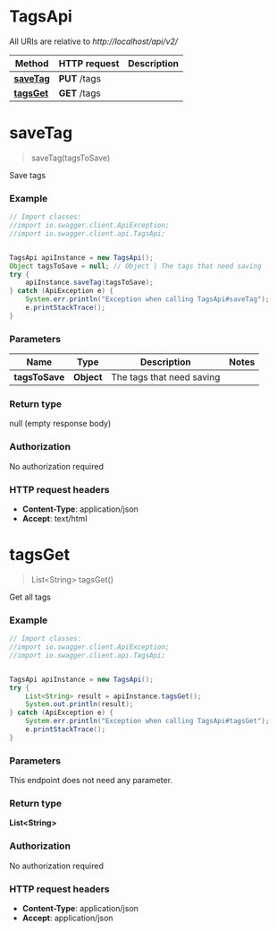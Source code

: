 # TagsApi

All URIs are relative to *http://localhost/api/v2/*

Method | HTTP request | Description
------------- | ------------- | -------------
[**saveTag**](TagsApi.md#saveTag) | **PUT** /tags | 
[**tagsGet**](TagsApi.md#tagsGet) | **GET** /tags | 


<a name="saveTag"></a>
# **saveTag**
> saveTag(tagsToSave)



Save tags

### Example
```java
// Import classes:
//import io.swagger.client.ApiException;
//import io.swagger.client.api.TagsApi;


TagsApi apiInstance = new TagsApi();
Object tagsToSave = null; // Object | The tags that need saving
try {
    apiInstance.saveTag(tagsToSave);
} catch (ApiException e) {
    System.err.println("Exception when calling TagsApi#saveTag");
    e.printStackTrace();
}
```

### Parameters

Name | Type | Description  | Notes
------------- | ------------- | ------------- | -------------
 **tagsToSave** | **Object**| The tags that need saving |

### Return type

null (empty response body)

### Authorization

No authorization required

### HTTP request headers

 - **Content-Type**: application/json
 - **Accept**: text/html

<a name="tagsGet"></a>
# **tagsGet**
> List&lt;String&gt; tagsGet()



Get all tags

### Example
```java
// Import classes:
//import io.swagger.client.ApiException;
//import io.swagger.client.api.TagsApi;


TagsApi apiInstance = new TagsApi();
try {
    List<String> result = apiInstance.tagsGet();
    System.out.println(result);
} catch (ApiException e) {
    System.err.println("Exception when calling TagsApi#tagsGet");
    e.printStackTrace();
}
```

### Parameters
This endpoint does not need any parameter.

### Return type

**List&lt;String&gt;**

### Authorization

No authorization required

### HTTP request headers

 - **Content-Type**: application/json
 - **Accept**: application/json

